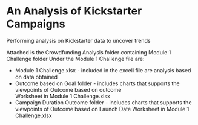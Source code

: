 # An Analysis of Kickstarter Campaigns
Performing analysis on Kickstarter data to uncover trends

Attached is the Crowdfunding Analysis folder containing Module 1 Challenge folder
Under the Module 1 Challenge file are: 

   * Module 1 Challenge.xlsx          - included in the excell file are analysis based on data obtained
   * Outcome based on Goal folder     - includes charts that supports the viewpoints of Outcome based on outcome              
                                     Worksheet in Module 1 Challenge.xlsx
   * Campaign Duration Outcome folder - includes charts that supports the viewpoints of Outcome based on Launch Date
                                     Worksheet in Module 1 Challenge.xlsx
